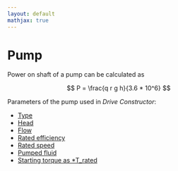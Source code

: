 ```yaml
---
layout: default
mathjax: true
---
```


# Pump

Power on shaft of a pump can be calculated as

$$
	P = \frac{q r g h}{3.6 * 10^6}
$$

Parameters of the pump used in *Drive Constructor*:

* [Type](pump-types.html)
* [Head](pump-head.html)
* [Flow](pump-flow.html)
* [Rated efficiency](pump-rated-efficiency.html)
* [Rated speed](pump-rated-speed.html)
* [Pumped fluid](pump-fluid.html)
* [Starting torque as *T_rated](pump-starting-torque.html)
